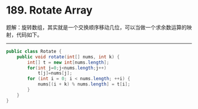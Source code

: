 # 189. Rotate Array

题解：旋转数组，其实就是一个交换顺序移动几位，可以当做一个求余数运算的映射，代码如下。

------

```Java
public class Rotate {
    public void rotate(int[] nums, int k) {
        int[] t = new int[nums.length];
        for(int j=0;j<nums.length;j++)
            t[j]=nums[j];
        for (int i = 0; i < nums.length; ++i) {
            nums[(i + k) % nums.length] = t[i];
        }
    }
}
```

